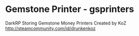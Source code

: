 Gemstone Printer - gsprinters
==========

DarkRP Storing Gemstone Money Printers
Created by KoZ
http://steamcommunity.com/id/drunkenkoz